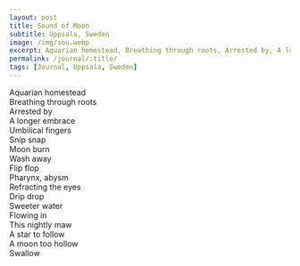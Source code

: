 ```yaml
---
layout: post
title: Sound of Moon
subtitle: Uppsala, Sweden
image: /img/sou.webp
excerpt: Aquarian homestead, Breathing through roots, Arrested by, A longer embrace ...
permalink: /journal/:title/
tags: [Journal, Uppsala, Sweden]
---
```


Aquarian homestead  
Breathing through roots  
Arrested by  
A longer embrace  
Umbilical fingers  
Snip snap  
Moon burn  
Wash away  
Flip flop  
Pharynx, abysm  
Refracting the eyes  
Drip drop  
Sweeter water  
Flowing in  
This nightly maw  
A star to follow  
A moon too hollow  
Swallow  
